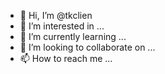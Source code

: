 - 👋 Hi, I’m @tkclien
- 👀 I’m interested in ...
- 🌱 I’m currently learning ...
- 💞️ I’m looking to collaborate on ...
- 📫 How to reach me ...

<!---
tkclien/tkclien is a ✨ special ✨ repository because its `README.md` (this file) appears on your GitHub profile.
You can click the Preview link to take a look at your changes.
--->
